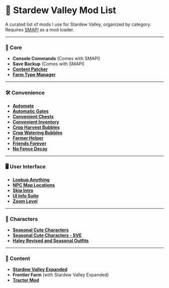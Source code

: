 # 🌾 Stardew Valley Mod List

A curated list of mods I use for Stardew Valley, organized by category. Requires [SMAPI](https://smapi.io/) as a mod loader.

---

### 🔧 Core

- **Console Commands** (Comes with SMAPI)
- **Save Backup** (Comes with SMAPI)
- [**Content Patcher**](https://www.nexusmods.com/stardewvalley/mods/1915)
- [**Farm Type Manager**](https://www.nexusmods.com/stardewvalley/mods/3231)

---

### 🛠️ Convenience

- [**Automate**](https://www.nexusmods.com/stardewvalley/mods/1063)
- [**Automatic Gates**](https://www.nexusmods.com/stardewvalley/mods/3109)
- [**Convenient Chests**](https://www.nexusmods.com/stardewvalley/mods/2196)
- [**Convenient Inventory**](https://www.nexusmods.com/stardewvalley/mods/10384)
- [**Crop Harvest Bubbles**](https://www.nexusmods.com/stardewvalley/mods/30105)
- [**Crop Watering Bubbles**](https://www.nexusmods.com/stardewvalley/mods/21428)
- [**Farmer Helper**](https://www.nexusmods.com/stardewvalley/mods/21030)
- [**Friends Forever**](https://www.nexusmods.com/stardewvalley/mods/20702)
- [**No Fence Decay**](https://www.nexusmods.com/stardewvalley/mods/20802)

---

### 🖥️ User Interface

- [**Lookup Anything**](https://www.nexusmods.com/stardewvalley/mods/541)
- [**NPC Map Locations**](https://www.nexusmods.com/stardewvalley/mods/239)
- [**Skip Intro**](https://www.nexusmods.com/stardewvalley/mods/533)
- [**UI Info Suite**](https://www.nexusmods.com/stardewvalley/mods/7098)
- [**Zoom Level**](https://www.nexusmods.com/stardewvalley/mods/7363)

---

### 👤 Characters

- [**Seasonal Cute Characters**](https://www.nexusmods.com/stardewvalley/mods/5450)
- [**Seasonal Cute Characters - SVE**](https://www.nexusmods.com/stardewvalley/mods/5969)
- [**Haley Revised and Seasonal Outfits**](https://www.nexusmods.com/stardewvalley/mods/11389)

---

### 🌄 Content

- [**Stardew Valley Expanded**](https://www.nexusmods.com/stardewvalley/mods/3753)
- **Frontier Farm** (with Stardew Valley Expanded)
- [**Tractor Mod**](https://www.nexusmods.com/stardewvalley/mods/1401)
